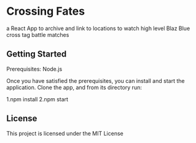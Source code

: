 # Crossing Fates
a React App to archive and link to locations to watch high level Blaz Blue cross tag battle matches

## Getting Started
Prerequisites:
  Node.js

  Once you have satisfied the prerequisites, you can install and start the application. Clone the app, and from its directory run:

  1.npm install
  2.npm start

## License
This project is licensed under the MIT License